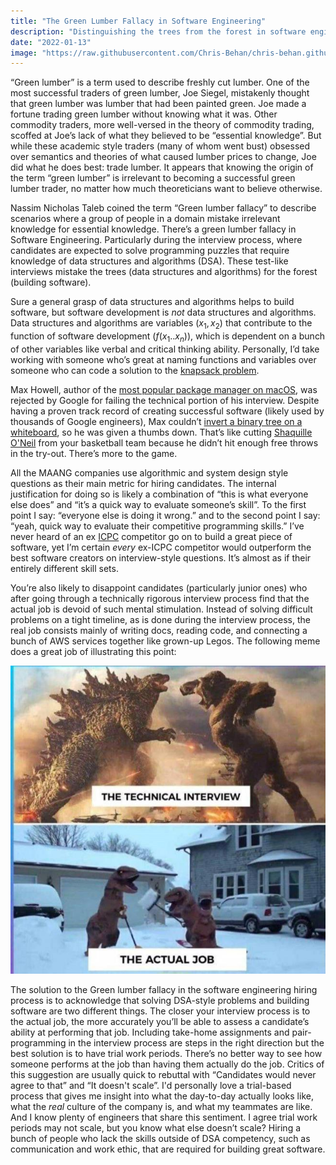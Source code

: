 ```yaml
---
title: "The Green Lumber Fallacy in Software Engineering"
description: "Distinguishing the trees from the forest in software engineering and how not to conduct interviews."
date: "2022-01-13"
image: "https://raw.githubusercontent.com/Chris-Behan/chris-behan.github.io/master/public/images/green_trees.jpg"
---
```


“Green lumber” is a term used to describe freshly cut lumber. One of the most successful traders of green lumber, Joe Siegel, mistakenly thought that green lumber was lumber that had been painted green. Joe made a fortune trading green lumber without knowing what it was. Other commodity traders, more well-versed in the theory of commodity trading, scoffed at Joe’s lack of what they believed to be “essential knowledge”. But while these academic style traders (many of whom went bust) obsessed over semantics and theories of what caused lumber prices to change, Joe did what he does best: trade lumber. It appears that knowing the origin of the term “green lumber” is irrelevant to becoming a successful green lumber trader, no matter how much theoreticians want to believe otherwise.

Nassim Nicholas Taleb coined the term “Green lumber fallacy” to describe scenarios where a group of people in a domain mistake irrelevant knowledge for essential knowledge. There’s a green lumber fallacy in Software Engineering. Particularly during the interview process, where candidates are expected to solve programming puzzles that require knowledge of data structures and algorithms (DSA). These test-like interviews mistake the trees (data structures and algorithms) for the forest (building software).

Sure a general grasp of data structures and algorithms helps to build software, but software development is *not* data structures and algorithms. Data structures and algorithms are variables ($x_1, x_2$) that contribute to the function of software development ($f(x_1..x_n)$), which is dependent on a bunch of other variables like verbal and critical thinking ability. Personally, I’d take working with someone who’s great at naming functions and variables over someone who can code a solution to the [knapsack problem](https://en.wikipedia.org/wiki/Knapsack_problem#).

Max Howell, author of the [most popular package manager on macOS](https://brew.sh/), was rejected by Google for failing the technical portion of his interview. Despite having a proven track record of creating successful software (likely used by thousands of Google engineers), Max couldn’t [invert a binary tree on a whiteboard](https://twitter.com/mxcl/status/608682016205344768?lang=en), so he was given a thumbs down. That’s like cutting [Shaquille O'Neil](https://en.wikipedia.org/wiki/Shaquille_O%27Neal) from your basketball team because he didn’t hit enough free throws in the try-out. There’s more to the game.

All the MAANG companies use algorithmic and system design style questions as their main metric for hiring candidates. The internal justification for doing so is likely a combination of “this is what everyone else does” and “it’s a quick way to evaluate someone’s skill”. To the first point I say: “everyone else is doing it wrong.” and to the second point I say: “yeah, quick way to evaluate their competitive programming skills.” I’ve never heard of an ex [ICPC](https://icpc.global/worldfinals/worldfinals) competitor go on to build a great piece of software, yet I’m certain *every* ex-ICPC competitor would outperform the best software creators on interview-style questions. It’s almost as if their entirely different skill sets.

You’re also likely to disappoint candidates (particularly junior ones) who after going through a technically rigorous interview process find that the actual job is devoid of such mental stimulation. Instead of solving difficult problems on a tight timeline, as is done during the interview process, the real job consists mainly of writing docs, reading code, and connecting a bunch of AWS services together like grown-up Legos. The following meme does a great job of illustrating this point:

![](https://raw.githubusercontent.com/Chris-Behan/chris-behan.github.io/master/public/images/interview_meme.jpg)

The solution to the Green lumber fallacy in the software engineering hiring process is to acknowledge that solving DSA-style problems and building software are two different things. The closer your interview process is to the actual job, the more accurately you’ll be able to assess a candidate’s ability at performing that job. Including take-home assignments and pair-programming in the interview process are steps in the right direction but the best solution is to have trial work periods. There’s no better way to see how someone performs at the job than having them actually do the job. Critics of this suggestion are usually quick to rebuttal with “Candidates would never agree to that” and “It doesn't scale”. I'd personally love a trial-based process that gives me insight into what the day-to-day actually looks like, what the *real* culture of the company is, and what my teammates are like. And I know plenty of engineers that share this sentiment. I agree trial work periods may not scale, but you know what else doesn’t scale? Hiring a bunch of people who lack the skills outside of DSA competency, such as communication and work ethic, that are required for building great software.
